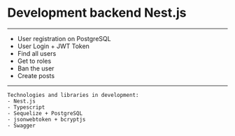 # Development backend Nest.js

***

* User registration on PostgreSQL
* User Login + JWT Token
* Find all users
* Get to roles
* Ban the user
* Create posts



***


```
Technologies and libraries in development:
- Nest.js
- Typescript
- Sequelize + PostgreSQL
- jsonwebtoken + bcryptjs
- Swagger
```






